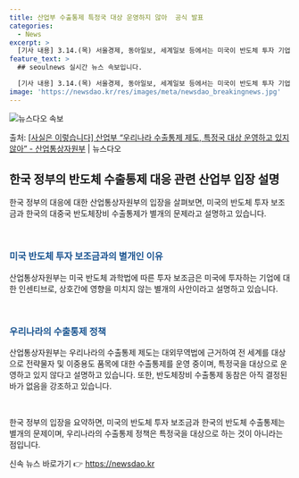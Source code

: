 ```yaml
---
title: 산업부 수출통제 특정국 대상 운영하지 않아  공식 발표
categories:
  - News
excerpt: >
  [기사 내용] 3.14.(목) 서울경제, 동아일보, 세계일보 등에서는 미국이 반도체 투자 기업에게 보조금을 …
feature_text: >
  ## seoulnews 실시간 뉴스 속보입니다.

  [기사 내용] 3.14.(목) 서울경제, 동아일보, 세계일보 등에서는 미국이 반도체 투자 기업에게 보조금을 …
image: 'https://newsdao.kr/res/images/meta/newsdao_breakingnews.jpg'
---
```


![뉴스다오 속보](https://newsdao.kr/res/images/meta/newsdao_breakingnews.jpg)

<p>출처: <a href="https://newsdao.kr/3359" rel="dofollow">[사실은 이렇습니다] 산업부 “우리나라 수출통제 제도, 특정국 대상 운영하고 있지 않아” - 산업통상자원부</a> | 뉴스다오</p>

<h2 data-ke-size="size26">한국 정부의 반도체 수출통제 대응 관련 산업부 입장 설명</h2>
한국 정부의 대응에 대한 산업통상자원부의 입장을 살펴보면, 미국의 반도체 투자 보조금과 한국의 대중국 반도체장비 수출통제가 별개의 문제라고 설명하고 있습니다.

<p data-ke-size="size16">&nbsp;</p>

<h3><b><span style="color: #1a5490;">미국 반도체 투자 보조금과의 별개인 이유</span></b></h3>
산업통상자원부는 미국 반도체 과학법에 따른 투자 보조금은 미국에 투자하는 기업에 대한 인센티브로, 상호간에 영향을 미치지 않는 별개의 사안이라고 설명하고 있습니다.

<p data-ke-size="size16">&nbsp;</p>

<h3><b><span style="color: #1a5490;">우리나라의 수출통제 정책</span></b></h3>
산업통상자원부는 우리나라의 수출통제 제도는 대외무역법에 근거하여 전 세계를 대상으로 전략물자 및 이중용도 품목에 대한 수출통제를 운영 중이며, 특정국을 대상으로 운영하고 있지 않다고 설명하고 있습니다. 또한, 반도체장비 수출통제 동참은 아직 결정된 바가 없음을 강조하고 있습니다.

<p data-ke-size="size16">&nbsp;</p>

한국 정부의 입장을 요약하면, 미국의 반도체 투자 보조금과 한국의 반도체 수출통제는 별개의 문제이며, 우리나라의 수출통제 정책은 특정국을 대상으로 하는 것이 아니라는 점입니다. 

신속 뉴스 바로가기 👉 <a href="https://newsdao.kr" rel="dofollow">https://newsdao.kr</a>


